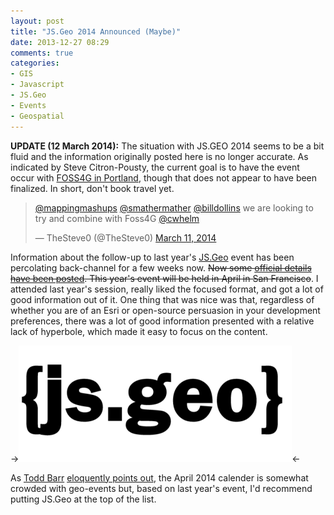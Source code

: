 ```yaml
---
layout: post
title: "JS.Geo 2014 Announced (Maybe)"
date: 2013-12-27 08:29
comments: true
categories: 
- GIS
- Javascript
- JS.Geo
- Events
- Geospatial
---
```

**UPDATE (12 March 2014):** The situation with JS.GEO 2014 seems to be a bit fluid and the information originally posted here is no longer accurate. As indicated by Steve Citron-Pousty, the current goal is to have the event occur with [FOSS4G in Portland](https://2014.foss4g.org), though that does not appear to have been finalized. In short, don't book travel yet.

<div class='embed tweet'><blockquote class="twitter-tweet"><p><a href="https://twitter.com/mappingmashups">@mappingmashups</a> <a href="https://twitter.com/smathermather">@smathermather</a> <a href="https://twitter.com/billdollins">@billdollins</a> we are looking to try and combine with Foss4G <a href="https://twitter.com/cwhelm">@cwhelm</a></p>&mdash; TheSteve0 (@TheSteve0) <a href="https://twitter.com/TheSteve0/status/443553754873217024">March 11, 2014</a></blockquote>
<script async src="//platform.twitter.com/widgets.js" charset="utf-8"></script></div>


Information about the follow-up to last year's [JS.Geo](http://www.jsgeo.org/) event has been percolating back-channel for a few weeks now. ~~Now some [official details have been posted](http://lanyrd.com/2014/jsgeo14/). This year's event will be held in April in San Francisco~~. I attended last year's session, really liked the focused format, and got a lot of good information out of it. One thing that was nice was that, regardless of whether you are of an Esri or open-source persuasion in your development preferences, there was a lot of good information presented with a relative lack of hyperbole, which made it easy to focus on the content.

-><img src="/images/posts/jsgeo13.png" /><-

As [Todd Barr](http://twitter.com/geo_rube) [eloquently points out](http://drunkengeographer.tumblr.com/post/69908102132/when-i-realize-that-no-one-who-plans-gis-spatial), the April 2014 calender is somewhat crowded with geo-events but, based on last year's event, I'd recommend putting JS.Geo at the top of the list.